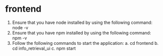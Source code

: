 # frontend
1. Ensure that you have node installed by using the following command: node -v
2. Ensure that you have npm installed by using the following command: npm -v
3. Follow the following commands to start the application:
    a. cd frontend
    b. cd info_retrieval_ui
    c. npm start